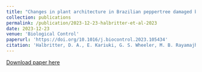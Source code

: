 ```yaml
---
title: "Changes in plant architecture in Brazilian peppertree damaged by the biological control agent, Pseudophilothrips ichini Hood (Thysanoptera: Phlaeothripidae)."
collection: publications
permalink: /publication/2023-12-23-halbritter-et-al-2023
date: 2023-12-23
venue: 'Biological Control'
paperurl: 'https://doi.org/10.1016/j.biocontrol.2023.105434'
citation: 'Halbritter, D. A., E. Kariuki, G. S. Wheeler, M. B. Rayamajhi, C. Minteer, and Q. D. Read. Changes in plant architecture in Brazilian peppertree damaged by the biological control agent, Pseudophilothrips ichini Hood (Thysanoptera: Phlaeothripidae). Biological Control 188, 105414. DOI: 10.1016/j.biocontrol.2023.105434.'
---
```

[Download paper here](https://doi.org/10.1016/j.biocontrol.2023.105434)
